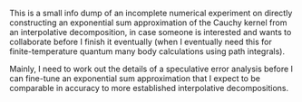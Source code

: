 This is a small info dump of an incomplete numerical experiment on directly constructing an exponential sum approximation of the Cauchy kernel from an interpolative decomposition,
 in case someone is interested and wants to collaborate before I finish it eventually
 (when I eventually need this for finite-temperature quantum many body calculations using path integrals).

Mainly, I need to work out the details of a speculative error analysis before I can fine-tune an exponential sum approximation
 that I expect to be comparable in accuracy to more established interpolative decompositions.

